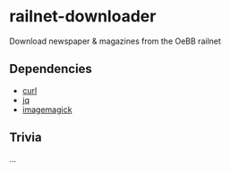 # railnet-downloader

Download newspaper & magazines from the OeBB railnet

## Dependencies

- [curl](https://github.com/curl/curl)
- [jq](https://github.com/stedolan/jq)
- [imagemagick](https://github.com/ImageMagick/ImageMagick)

## Trivia

...
